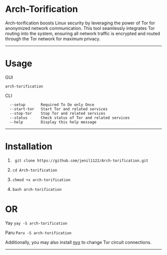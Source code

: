 # Arch-Torification
Arch-torification boosts Linux security by leveraging the power of Tor for anonymized network communication. This tool seamlessly integrates Tor routing into the system, ensuring all network traffic is encrypted and routed through the Tor network for maximum privacy.

 -----------------------------------------------------------------------------------------------------------------------------------------------------

# Usage


GUI 

 ```arch-torification```

CLI

``` 
  --setup       Required To Do only Once
  --start-tor   Start Tor and related services
  --stop-tor    Stop Tor and related services
  --status      Check status of Tor and related services
  --help        Display this help message
```

 -----------------------------------------------------------------------------------------------------------------------------------------------------


# Installation

1. ```  git clone https://github.com/jenil1122/Arch-torification.git ```

3. ```cd Arch-torification```

4. ``` chmod +x arch-torification ```

5. ``` bash arch-torification ```

# OR

Yay   ```yay -S arch-torification```

Paru ```Paru -S arch-torification```



Additionally, you may also install [nyx](https://nyx.torproject.org/) to change Tor circuit connections.

 -----------------------------------------------------------------------------------------------------------------------------------------------------





